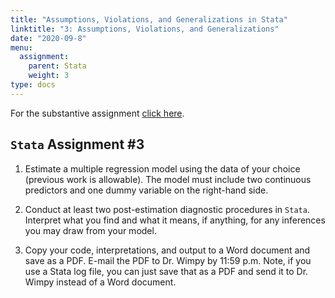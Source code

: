 ```yaml
---
title: "Assumptions, Violations, and Generalizations in Stata"
linktitle: "3: Assumptions, Violations, and Generalizations"
date: "2020-09-8"
menu:
  assignment:
    parent: Stata
    weight: 3
type: docs
---
```



For the substantive assignment [click here](https://posc6013.science/assignment/02-substance/). 

## `Stata` Assignment #3

1. Estimate a multiple regression model using the data of your choice (previous work is allowable). The model must include two continuous predictors and one dummy variable on the right-hand side.

2. Conduct at least two post-estimation diagnostic procedures in `Stata`. Interpret what you find and what it means, if anything, for any inferences you may draw from your model.

3. Copy your code, interpretations, and output to a Word document and save as a PDF. E-mail the PDF to Dr. Wimpy by 11:59 p.m. Note, if you use a Stata log file, you can just save that as a PDF and send it to Dr. Wimpy instead of a Word document. 
